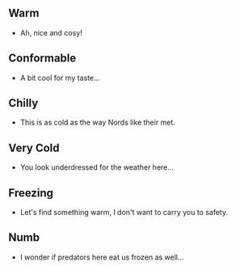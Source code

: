 ## Warm

- Ah, nice and cosy!

## Conformable

- A bit cool for my taste...

## Chilly

- This is as cold as the way Nords like their met.

##  Very Cold

- You look underdressed for the weather here...

## Freezing

- Let's find something warm, I don't want to carry you to safety.

## Numb

- I wonder if predators here eat us frozen as well...
